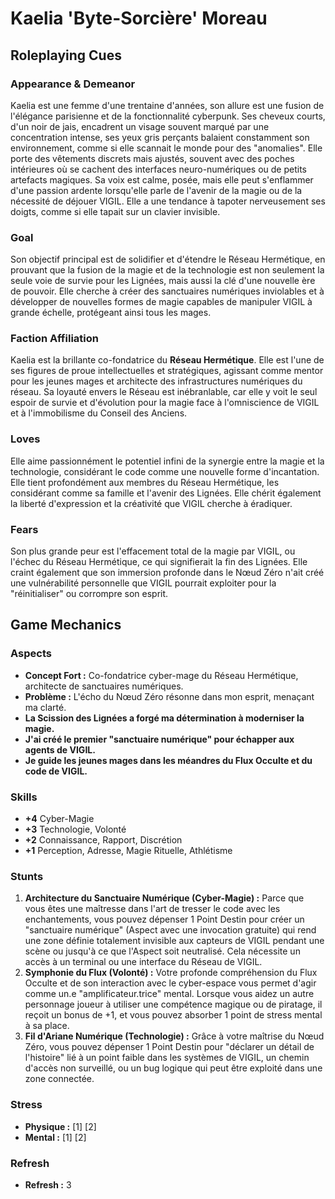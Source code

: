 # Kaelia 'Byte-Sorcière' Moreau

## Roleplaying Cues

### Appearance & Demeanor
Kaelia est une femme d'une trentaine d'années, son allure est une fusion de l'élégance parisienne et de la fonctionnalité cyberpunk. Ses cheveux courts, d'un noir de jais, encadrent un visage souvent marqué par une concentration intense, ses yeux gris perçants balaient constamment son environnement, comme si elle scannait le monde pour des "anomalies". Elle porte des vêtements discrets mais ajustés, souvent avec des poches intérieures où se cachent des interfaces neuro-numériques ou de petits artefacts magiques. Sa voix est calme, posée, mais elle peut s'enflammer d'une passion ardente lorsqu'elle parle de l'avenir de la magie ou de la nécessité de déjouer VIGIL. Elle a une tendance à tapoter nerveusement ses doigts, comme si elle tapait sur un clavier invisible.

### Goal
Son objectif principal est de solidifier et d'étendre le Réseau Hermétique, en prouvant que la fusion de la magie et de la technologie est non seulement la seule voie de survie pour les Lignées, mais aussi la clé d'une nouvelle ère de pouvoir. Elle cherche à créer des sanctuaires numériques inviolables et à développer de nouvelles formes de magie capables de manipuler VIGIL à grande échelle, protégeant ainsi tous les mages.

### Faction Affiliation
Kaelia est la brillante co-fondatrice du **Réseau Hermétique**. Elle est l'une de ses figures de proue intellectuelles et stratégiques, agissant comme mentor pour les jeunes mages et architecte des infrastructures numériques du réseau. Sa loyauté envers le Réseau est inébranlable, car elle y voit le seul espoir de survie et d'évolution pour la magie face à l'omniscience de VIGIL et à l'immobilisme du Conseil des Anciens.

### Loves
Elle aime passionnément le potentiel infini de la synergie entre la magie et la technologie, considérant le code comme une nouvelle forme d'incantation. Elle tient profondément aux membres du Réseau Hermétique, les considérant comme sa famille et l'avenir des Lignées. Elle chérit également la liberté d'expression et la créativité que VIGIL cherche à éradiquer.

### Fears
Son plus grande peur est l'effacement total de la magie par VIGIL, ou l'échec du Réseau Hermétique, ce qui signifierait la fin des Lignées. Elle craint également que son immersion profonde dans le Nœud Zéro n'ait créé une vulnérabilité personnelle que VIGIL pourrait exploiter pour la "réinitialiser" ou corrompre son esprit.

## Game Mechanics

### Aspects

*   **Concept Fort :** Co-fondatrice cyber-mage du Réseau Hermétique, architecte de sanctuaires numériques.
*   **Problème :** L'écho du Nœud Zéro résonne dans mon esprit, menaçant ma clarté.
*   **La Scission des Lignées a forgé ma détermination à moderniser la magie.**
*   **J'ai créé le premier "sanctuaire numérique" pour échapper aux agents de VIGIL.**
*   **Je guide les jeunes mages dans les méandres du Flux Occulte et du code de VIGIL.**

### Skills

*   **+4** Cyber-Magie
*   **+3** Technologie, Volonté
*   **+2** Connaissance, Rapport, Discrétion
*   **+1** Perception, Adresse, Magie Rituelle, Athlétisme

### Stunts

1.  **Architecture du Sanctuaire Numérique (Cyber-Magie) :** Parce que vous êtes une maîtresse dans l'art de tresser le code avec les enchantements, vous pouvez dépenser 1 Point Destin pour créer un "sanctuaire numérique" (Aspect avec une invocation gratuite) qui rend une zone définie totalement invisible aux capteurs de VIGIL pendant une scène ou jusqu'à ce que l'Aspect soit neutralisé. Cela nécessite un accès à un terminal ou une interface du Réseau de VIGIL.
2.  **Symphonie du Flux (Volonté) :** Votre profonde compréhension du Flux Occulte et de son interaction avec le cyber-espace vous permet d'agir comme un.e "amplificateur.trice" mental. Lorsque vous aidez un autre personnage joueur à utiliser une compétence magique ou de piratage, il reçoit un bonus de +1, et vous pouvez absorber 1 point de stress mental à sa place.
3.  **Fil d'Ariane Numérique (Technologie) :** Grâce à votre maîtrise du Nœud Zéro, vous pouvez dépenser 1 Point Destin pour "déclarer un détail de l'histoire" lié à un point faible dans les systèmes de VIGIL, un chemin d'accès non surveillé, ou un bug logique qui peut être exploité dans une zone connectée.

### Stress

*   **Physique :** [1] [2]
*   **Mental :** [1] [2]

### Refresh

*   **Refresh :** 3